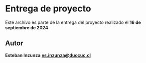 # Entrega de proyecto

Este archivo es parte de la entrega del proyecto realizado el **16 de septiembre de 2024**

## Autor

**Esteban Inzunza**
**es.inzunza@duocuc.cl**
